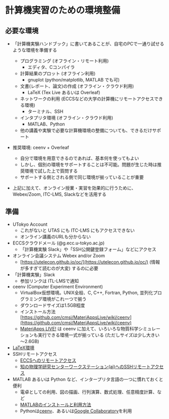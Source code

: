 
# 計算機実習のための環境整備

## 必要な環境

* 「計算機実験ハンドブック」に書いてあることが、自宅のPCで一通り試せるような環境を準備する
    * プログラミング (オフライン・リモート利用)
        * エディタ、Cコンパイラ
    * 計算結果のプロット (オフライン利用)
        * gnuplot (python/matplotlib, MATLAB でも可)
    * 文書(レポート、論文)の作成 (オフライン・クラウド利用)
        * LaTeX (Tex Live あるいは Overleaf)
    * ネットワークの利用 (ECCSなどの大学の計算機にリモートアクセスできる環境)
	  * ターミナル、SSH
    * インタプリタ環境 (オフライン・クラウド利用)
	  * MATLAB、Python
    * 他の講義や実験で必要な計算機環境の整備についても、できるだけサポート

* 推奨環境: ceenv + Overleaf
    * 自分で環境を用意できるのであれば、基本何を使ってもよい
    * しかし、個別の環境をサポートすることは不可能。問題が生じた時は推奨環境で試した上で質問する
    * サポートする側とされる側で同じ環境が揃っていることが重要

* 上記に加えて、オンライン授業・実習を効果的に行うために、Webex/Zoom, ITC-LMS, Slackなどを活用する

## 準備

* UTokyo Account
    * これがないと UTAS にも ITC-LMS にもアクセスできない
    * オンライン講義のURLも分からない
* ECCSクラウドメール (@g.ecc.u-tokyo.ac.jp)
    * 「計算機実験 Slack」や「SSH公開鍵登録フォーム」などにアクセス
* オンライン会議システム Webex and/or Zoom
    *  [https://utelecon.github.io/oc/](https://utelecon.github.io/oc/) (情報が多すぎて読むのが大変)
するのに必要
* 「計算機実験」Slack
    * 参加リンクは ITL-LMSで通知
* ceenv (Computer Experiment Environment)
    * VirtualBox仮想環境。UNIX全般、C, C++, Fortran, Python, 並列化プログラミング環境がこれ一つで揃う
    * ダウンロードサイズは1.5GB程度
    * インストール方法 [https://github.com/cmsi/MateriAppsLive/wiki/ceenv](https://github.com/cmsi/MateriAppsLive/wiki/ceenv)
    * [MateriApps LIVE!](https://cmsi.github.io/MateriAppsLive/) は ceenv に加えて、いろいろな物質科学シミュレーションも実行できる環境一式が揃っている (ただしサイズは少し大きい 〜2.6GB)
* [LaTeX環境](latex)
* SSHリモートアクセス
    * [ECCSへのリモートアクセス](ssh-to-eccs)
    * [ 知の物理学研究センターワークステーション(ai)へのSSHリモートアクセス](ssh-to-ai)
* MATLAB あるいは Python など、インタープリタ言語の一つに慣れておくと便利
    * 電卓としての利用、図の描画、行列演算、数式処理、任意精度計算、など
    * [MATLABのインストールと利用方法](matlab)
    * Pythonは[ceenv](https://github.com/cmsi/MateriAppsLive/wiki/ceenv)、あるいは[Google Collaboratory](https://colab.research.google.com)を利用